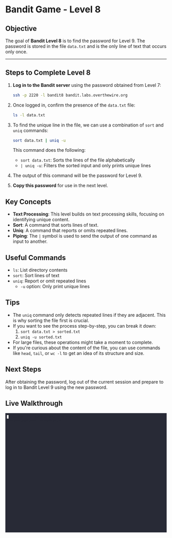 # Bandit Game - Level 8

## Objective
The goal of **Bandit Level 8** is to find the password for Level 9. The password is stored in the file `data.txt` and is the only line of text that occurs only once.

---

## Steps to Complete Level 8

1. **Log in to the Bandit server** using the password obtained from Level 7:
   ```bash
   ssh -p 2220 -l bandit8 bandit.labs.overthewire.org
   ```

2. Once logged in, confirm the presence of the `data.txt` file:
   ```bash
   ls -l data.txt
   ```

3. To find the unique line in the file, we can use a combination of `sort` and `uniq` commands:
   ```bash
   sort data.txt | uniq -u
   ```
   This command does the following:
   - `sort data.txt`: Sorts the lines of the file alphabetically
   - `| uniq -u`: Filters the sorted input and only prints unique lines

4. The output of this command will be the password for Level 9.

5. **Copy this password** for use in the next level.

## Key Concepts

- **Text Processing**: This level builds on text processing skills, focusing on identifying unique content.
- **Sort**: A command that sorts lines of text.
- **Uniq**: A command that reports or omits repeated lines.
- **Piping**: The `|` symbol is used to send the output of one command as input to another.

## Useful Commands

- `ls`: List directory contents
- `sort`: Sort lines of text
- `uniq`: Report or omit repeated lines
  - `-u` option: Only print unique lines

## Tips

- The `uniq` command only detects repeated lines if they are adjacent. This is why sorting the file first is crucial.
- If you want to see the process step-by-step, you can break it down:
  1. `sort data.txt > sorted.txt`
  2. `uniq -u sorted.txt`
- For large files, these operations might take a moment to complete.
- If you're curious about the content of the file, you can use commands like `head`, `tail`, or `wc -l` to get an idea of its structure and size.

## Next Steps

After obtaining the password, log out of the current session and prepare to log in to Bandit Level 9 using the new password.

## Live Walkthrough

![Bandit Level 8](bandit-level-8.gif)